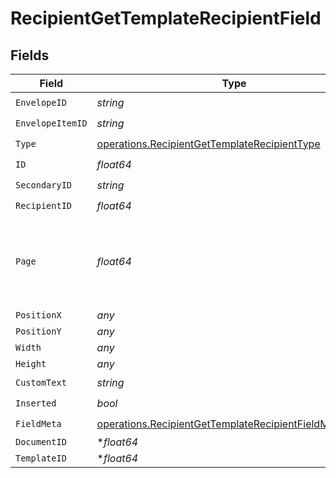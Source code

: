 # RecipientGetTemplateRecipientField


## Fields

| Field                                                                                                                            | Type                                                                                                                             | Required                                                                                                                         | Description                                                                                                                      |
| -------------------------------------------------------------------------------------------------------------------------------- | -------------------------------------------------------------------------------------------------------------------------------- | -------------------------------------------------------------------------------------------------------------------------------- | -------------------------------------------------------------------------------------------------------------------------------- |
| `EnvelopeID`                                                                                                                     | *string*                                                                                                                         | :heavy_check_mark:                                                                                                               | N/A                                                                                                                              |
| `EnvelopeItemID`                                                                                                                 | *string*                                                                                                                         | :heavy_check_mark:                                                                                                               | N/A                                                                                                                              |
| `Type`                                                                                                                           | [operations.RecipientGetTemplateRecipientType](../../models/operations/recipientgettemplaterecipienttype.md)                     | :heavy_check_mark:                                                                                                               | N/A                                                                                                                              |
| `ID`                                                                                                                             | *float64*                                                                                                                        | :heavy_check_mark:                                                                                                               | N/A                                                                                                                              |
| `SecondaryID`                                                                                                                    | *string*                                                                                                                         | :heavy_check_mark:                                                                                                               | N/A                                                                                                                              |
| `RecipientID`                                                                                                                    | *float64*                                                                                                                        | :heavy_check_mark:                                                                                                               | N/A                                                                                                                              |
| `Page`                                                                                                                           | *float64*                                                                                                                        | :heavy_check_mark:                                                                                                               | The page number of the field on the document. Starts from 1.                                                                     |
| `PositionX`                                                                                                                      | *any*                                                                                                                            | :heavy_minus_sign:                                                                                                               | N/A                                                                                                                              |
| `PositionY`                                                                                                                      | *any*                                                                                                                            | :heavy_minus_sign:                                                                                                               | N/A                                                                                                                              |
| `Width`                                                                                                                          | *any*                                                                                                                            | :heavy_minus_sign:                                                                                                               | N/A                                                                                                                              |
| `Height`                                                                                                                         | *any*                                                                                                                            | :heavy_minus_sign:                                                                                                               | N/A                                                                                                                              |
| `CustomText`                                                                                                                     | *string*                                                                                                                         | :heavy_check_mark:                                                                                                               | N/A                                                                                                                              |
| `Inserted`                                                                                                                       | *bool*                                                                                                                           | :heavy_check_mark:                                                                                                               | N/A                                                                                                                              |
| `FieldMeta`                                                                                                                      | [operations.RecipientGetTemplateRecipientFieldMetaUnion](../../models/operations/recipientgettemplaterecipientfieldmetaunion.md) | :heavy_check_mark:                                                                                                               | N/A                                                                                                                              |
| `DocumentID`                                                                                                                     | **float64*                                                                                                                       | :heavy_minus_sign:                                                                                                               | N/A                                                                                                                              |
| `TemplateID`                                                                                                                     | **float64*                                                                                                                       | :heavy_minus_sign:                                                                                                               | N/A                                                                                                                              |